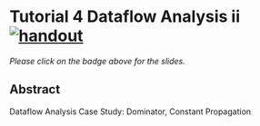 # Tutorial 4 Dataflow Analysis ii <br /> [![handout](https://img.shields.io/badge/handout--lightgreen)](https://www.overleaf.com/read/rynbcdcrtfpg)

*Please click on the badge above for the slides.*

## Abstract

Dataflow Analysis Case Study: Dominator, Constant Propagation
